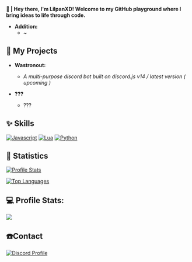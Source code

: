 **👋  |  Hey there, I'm LilpanXD! Welcome to my GitHub playground where I bring ideas to life through code.**


- **Addition:**
  - *~*

## **💼 My Projects**
- **Wastronout:**
  - *A multi-purpose discord bot built on discord.js v14 / latest version ( upcoming )*

- **???**
  - ???

## **✨ Skills**
[![Javascript](https://img.shields.io/badge/JavaScript-323330?style=for-the-badge&logo=javascript&logoColor=F7DF1E)](#-skills) 
[![Lua](https://img.shields.io/badge/lua-1572B6?style=for-the-badge&logo=lua3&logoColor=white)](#-skills) [![Python](https://img.shields.io/badge/Python-14354C?style=for-the-badge&logo=python&logoColor=white)](#-skills) 

## **🏓 Statistics**
[![Profile Stats](https://github-readme-stats.vercel.app/api?username=LilpanXD&theme=blue-green)](#-statistics)

[![Top Languages](https://github-readme-stats.vercel.app/api/top-langs/?username=LilpanXD&theme=blue-green)](#-statistics)

## 💻 Profile Stats:
![](https://discord-readme-badge-nine.vercel.app/api?id=1163562149415747615)<br/>

## **☎️Contact**
[![Discord Profile](https://img.shields.io/badge/Discord-7289DA?style=for-the-badge&logo=discord&logoColor=white)](https://discord.com/users/1163562149415747615)
